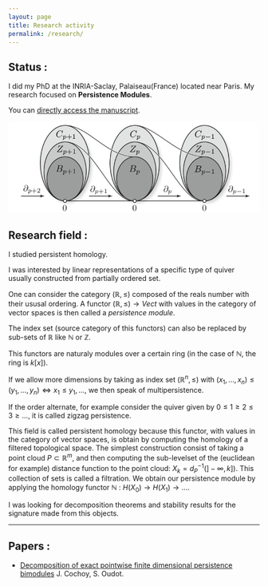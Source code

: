 ```yaml
---
layout: page
title: Research activity
permalink: /research/
---
```


Status :
--------

I did my PhD at the INRIA-Saclay, Palaiseau(France) located near Paris.
My research focused on __Persistence Modules__.

You can [directly access the manuscript][phd-hal].

![](chain_complexes.png)

Research field :
----------------

I studied persistent homology.

I was interested by linear representations of a specific type of quiver
usually constructed from partially ordered set.

One can consider the category $(\mathbb{R}, \leq)$ composed of the
reals number with their ususal ordering.
A functor $(\mathbb{R}, \leq) \rightarrow Vect$ with values
in the category of vector spaces is then called a _persistence module_.

The index set (source category of this functors) can also be replaced
by sub-sets of $\mathbb{R}$ like $\mathbb{N}$ or $\mathbb{Z}$.

This functors are naturaly modules over a certain ring (in the case of $\mathbb{N}$, the ring is $k[x]$).

If we allow more dimensions by taking as index set
$(\mathbb{R}^n, \leq)$ with $(x_1, \dots, x_n) \leq (y_1, \dots, y_n) \Leftrightarrow x_1 \leq y_1, \dots$, we then speak of multipersistence.

If the order alternate, for example consider the quiver given by $0 \leq 1 \geq 2 \leq 3 \geq \dots$, it is called zigzag persistence.

This field is called persistent homology because this functor, with values in the category of vector spaces, is obtain by computing the homology of a filtered topological space.
The simplest construction consist of taking a point cloud $P \subset \mathbb{R}^m$,
and then computing the sub-levelset of the (euclidean for example) distance function to the point cloud: $X_k = d^{-1}_P(]-\infty, k])$. This collection of sets is called a filtration.
We obtain our persistence module by applying the homology functor $\mathbb{N}$ : $H(X_0) \rightarrow H(X_1) \rightarrow \dots$.

I was looking for decomposition theorems and stability results for the signature made from this objects.

--------------------------------------------------


Papers :
----------

* [Decomposition of exact pointwise finite dimensional persistence bimodules](https://arxiv.org/abs/1605.09726) J. Cochoy, S. Oudot.

[phd-hal]: https://tel.archives-ouvertes.fr/tel-01988780/document

